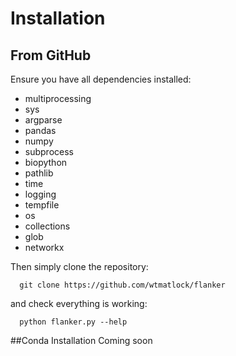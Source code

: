 # Installation

## From GitHub

Ensure you have all dependencies installed:

* multiprocessing
* sys
* argparse
* pandas
* numpy
* subprocess
* biopython
* pathlib
* time
* logging
* tempfile
* os
* collections
* glob
* networkx

Then simply clone the repository:

```
  git clone https://github.com/wtmatlock/flanker
```

and check everything is working:

```
  python flanker.py --help
```


##Conda Installation
Coming soon
